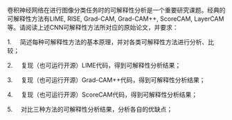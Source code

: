 卷积神经网络在进行图像分类任务时的可解释性分析是一个重要研究课题。经典的可解释性方法有LIME, RISE, Grad-CAM, Grad-CAM++, ScoreCAM, LayerCAM等。请阅读上述CNN可解释性方法所对应的原始论文，并要求：

1.     简述每种可解释性方法的基本原理，并对各类可解释性方法进行分析、比较；

2.     复现（也可运行开源）LIME代码，得到可解释性分析结果；

3.     复现（也可运行开源）Grad-CAM++代码，得到可解释性分析结果；

4.     复现（也可运行开源）ScoreCAM代码，得到可解释性分析结果；

5.     对比三种方法的可解释性分析结果，分析各自的优缺点；
